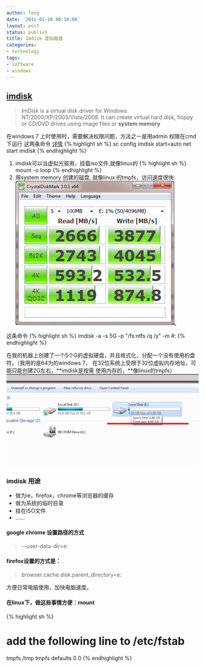 ```yaml
---
author: feng
date: '2011-01-16 00:16:06'
layout: post
status: publish
title: Imdisk 虚拟磁盘
categories:
- technology
tags:
- software
- windows
---
```


## [imdisk](http://www.ltr-data.se/opencode.html/#ImDisk)

> ImDisk is a virtual disk driver for Windows
> NT/2000/XP/2003/Vista/2008. It can create virtual hard disk, floppy
> or CD/DVD drives using image files or **system memory**

在windows 7 上时使用时，需要解决权限问题，方法之一是用admin 权限在cmd下运行 这两条命令
[详情](http://www.ltr-data.se/opencode.html/#ImDisk)
{% highlight sh %}
  sc config imdisk start=auto
  net start imdisk
{% endhighlight %}

1. imdisk可以当虚拟光驱用，挂载iso文件,就像linux的
{% highlight sh %}
  mount -o loop
{% endhighlight %}
2. 用system memory 创建的磁盘, 就像linux 的tmpfs，访问速度很快:
![image](/imgs/imdisk-window-speed.png "imdisk")。

这条命令
{% highlight sh %}
 imdisk -a -s 5G -p "/fs:ntfs /q /y" -m \#:
{% endhighlight %}

在我的机器上创建了一个5个G的虚拟硬盘，并且格式化，分配一个没有使用的盘符。（我用的是64为的windows 7，
在32位系统上受限于32位虚拟内存地址，可能只能创建2G左右，**imdisk是按需
使用内存的，**像linux的tmpfs）
![image](/imgs/imdisk-window-explorer.png "disk")
### imdisk 用途

-   做为ie，firefox，chrome等浏览器的缓存
-   做为系统的临时目录
-   挂在ISO文件
-   ......

#### google chrome 设置路径的方式
> --user-data-dir=e:

#### firefox设置的方式是：
> browser.cache.disk.parent\_directory=e:

方便日常电脑使用，加快电脑速度。 

#### 在linux下，做这些事情方便：mount
{% highlight sh %}
 # add the following line to /etc/fstab
 tmpfs /tmp tmpfs defaults 0 0
{% endhighlight %}


